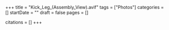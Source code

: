 +++
title = "Kick_Leg_(Assembly_View).avif"
tags = ["Photos"]
categories = []
startDate = ""
draft = false
pages = []

citations = []
+++
